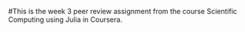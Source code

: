 #This is the week 3 peer review assignment from the course Scientific Computing using Julia in Coursera.
